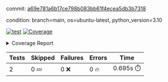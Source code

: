 commit: [a69e781a6b17ce798b083bb61f4ecea5db3b7318](https://github.com/rcmdnk/python-template/tree/a69e781a6b17ce798b083bb61f4ecea5db3b7318)

condition: branch=main, os=ubuntu-latest, python_version=3.10

[![test](https://github.com/rcmdnk/python-template/actions/workflows/test.yml/badge.svg)](https://github.com/rcmdnk/python-template/actions/runs/12364030974)
<a href="https://github.com/rcmdnk/python-template/blob/a69e781a6b17ce798b083bb61f4ecea5db3b7318/README.md"><img alt="Coverage" src="https://img.shields.io/badge/Coverage-100%25-brightgreen.svg" /></a><details><summary>Coverage Report </summary><table><tr><th>File</th><th>Stmts</th><th>Miss</th><th>Cover</th></tr><tbody><tr><td><b>TOTAL</b></td><td><b>4</b></td><td><b>0</b></td><td><b>100%</b></td></tr></tbody></table></details>

| Tests | Skipped | Failures | Errors | Time |
| ----- | ------- | -------- | -------- | ------------------ |
| 2 | 0 :zzz: | 0 :x: | 0 :fire: | 0.695s :stopwatch: |

